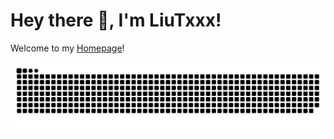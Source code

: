# Hey there 👋, I'm LiuTxxx!

Welcome to my [Homepage](LiuTxxx.github.io)!

<img src="https://raw.githubusercontent.com/LiuTxxx/LiuTxxx/snake/snake.svg" alt="Snake animation" />
